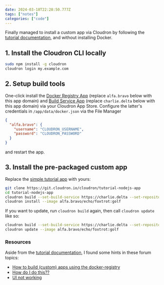 ```yaml
---
date: 2024-03-18T22:28:50.777Z
tags: ["notes"]
categories: ["code"]
---
```

Finally managed to install a custom app via Cloudron by following the [tutorial documentation](https://docs.cloudron.io/packaging/tutorial/), and without installing Docker.

## 1. Install the Cloudron CLI locally

```bash
sudo npm install -g cloudron
cloudron login my.example.com
```

## 2. Setup build tools

One-click install the [Docker Registry App](https://docs.cloudron.io/apps/docker-registry/) (replace `alfa.bravo` below with this app domain) and [Build Service App](https://docs.cloudron.io/apps/build-service/) (replace `charlie.delta` below with this app domain) via your Cloudron App Store. Configure the latter's credentials in `/app/data/docker.json` via the File Manager

```json
{
  "alfa.bravo": {
    "username": "CLOUDRON_USERNAME",
    "password": "CLOUDRON_PASSWORD"
  }
}
```

and restart the app.

## 3. Install the pre-packaged custom app

Replace the [simple tutorial app](https://git.cloudron.io/cloudron/tutorial-nodejs-app) with yours:

```bash
git clone https://git.cloudron.io/cloudron/tutorial-nodejs-app
cd tutorial-nodejs-app
cloudron build --set-build-service https://charlie.delta --set-repository alfa.bravo/echo/foxtrot --tag golf
cloudron install --image alfa.bravo/echo/foxtrot:golf
```

If you want to update, run `cloudron build` again, then call `cloudron update` like so:

```bash
cloudron build --set-build-service https://charlie.delta --set-repository alfa.bravo/echo/foxtrot --tag golf
cloudron update --image alfa.bravo/echo/foxtrot:golf
```

### Resources

Aside from the [tutorial documentation](https://docs.cloudron.io/packaging/tutorial/), I found some hints in these forum topics:

- [How to build (custom) apps using the docker-registry](https://forum.cloudron.io/topic/4412/how-to-build-custom-apps-using-the-docker-registry)
- [How do I do this??](https://forum.cloudron.io/topic/6717/how-do-i-do-this)
- [UI not working](https://forum.cloudron.io/topic/9957/ui-not-working)

